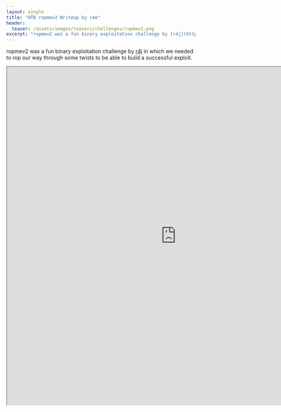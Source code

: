 ```yaml
---
layout: single
title: "HTB ropmev2 Writeup by c4e"
header:
  teaser: /assets/images/teasers/challenges/ropmev2.png
excerpt: "ropmev2 was a fun binary exploitation challenge by [r4j](https://twitter.com/r4j0x00) in which we needed to rop our way through some twists to be able to build a successful exploit."
---
```

ropmev2 was a fun binary exploitation challenge by [r4j](https://twitter.com/r4j0x00) in which we needed to rop our way through some twists to be able to build a successful exploit.


<iframe src='https://c4ebt.github.io/2020/05/29/HTB-ropmev2-Writeup.html' width="900" height="900" style="background: #FFFFFF" ></iframe>
